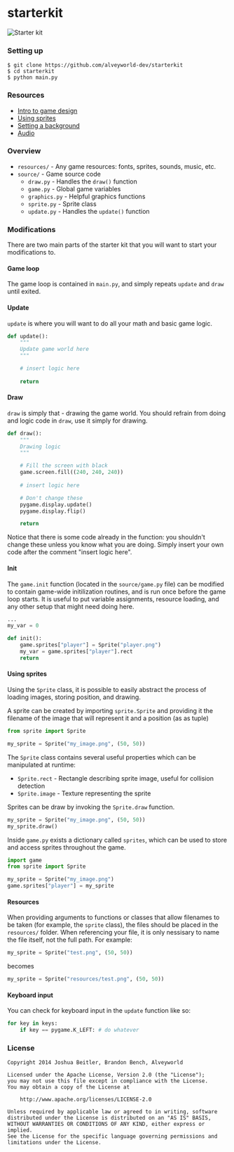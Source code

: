 # starterkit

![Starter kit](http://i43.tinypic.com/dztnpe.png)

### Setting up
```
$ git clone https://github.com/alveyworld-dev/starterkit
$ cd starterkit
$ python main.py
```

### Resources
* [Intro to game design](https://docs.google.com/presentation/d/11oSHUDFR2WoMJXsoLWD1vtIr-BZaxDjECcIPFVro8iA/edit?usp=sharing)
* [Using sprites](https://github.com/alveyworld-dev/starterkit/wiki/Sprites)
* [Setting a background](https://github.com/alveyworld-dev/starterkit/wiki/Background)
* [Audio](https://github.com/alveyworld-dev/starterkit/wiki/Audio)

### Overview
* `resources/` - Any game resources: fonts, sprites, sounds, music, etc.
* `source/` - Game source code
    - `draw.py` - Handles the `draw()` function
    - `game.py` - Global game variables
    - `graphics.py` - Helpful graphics functions
    - `sprite.py` - Sprite class
    - `update.py` - Handles the `update()` function

### Modifications
There are two main parts of the starter kit that you will want to start your
modifications to.

#### Game loop
The game loop is contained in `main.py`, and simply repeats `update` and `draw`
 until exited.

#### Update
`update` is where you will want to do all your math and basic game logic.
```python
def update():
    """
    Update game world here
    """

    # insert logic here
    
    return
```

#### Draw
`draw` is simply that - drawing the game world.  You should refrain from doing
and logic code in `draw`, use it simply for drawing.
```python
def draw():
    """
    Drawing logic
    """

    # Fill the screen with black
    game.screen.fill((240, 240, 240))
    
    # insert logic here

    # Don't change these
    pygame.display.update()
    pygame.display.flip()

    return
```
Notice that there is some code already in the function: you shouldn't change
these unless you know what you are doing.  Simply insert your own code after
the comment "insert logic here".

#### Init
The `game.init` function (located in the `source/game.py` file) can be modified to contain game-wide initilization routines, and is run once before the game loop starts.  It is useful to put variable assignments, resource loading, and any other setup that might need doing here.
```python
...
my_var = 0

def init():
    game.sprites["player"] = Sprite("player.png")
    my_var = game.sprites["player"].rect
    return
```

#### Using sprites
Using the `Sprite` class, it is possible to easily abstract the process of loading images, storing position, and drawing.

A sprite can be created by importing `sprite.Sprite` and providing it the filename of the image that will represent it and a position (as as tuple)
```python
from sprite import Sprite

my_sprite = Sprite("my_image.png", (50, 50))
```
The `Sprite` class contains several useful properties which can be manipulated at runtime:
* `Sprite.rect` - Rectangle describing sprite image, useful for collision detection
* `Sprite.image` - Texture representing the sprite

Sprites can be draw by invoking the `Sprite.draw` function.
```python
my_sprite = Sprite("my_image.png", (50, 50))
my_sprite.draw()
```

Inside `game.py` exists a dictionary called `sprites`, which can be used to store and access sprites throughout the game.
```python
import game
from sprite import Sprite

my_sprite = Sprite("my_image.png")
game.sprites["player"] = my_sprite
```

#### Resources
When providing arguments to functions or classes that allow filenames to be taken (for example, the `sprite` class),
the files should be placed in the `resources/` folder.  When referencing your file, it is only nessisary to name
the file itself, not the full path.  For example:
```python
my_sprite = Sprite("test.png", (50, 50))
```
becomes
```python
my_sprite = Sprite("resources/test.png", (50, 50))
```

#### Keyboard input
You can check for keyboard input in the `update` function like so:
```python
for key in keys:
    if key == pygame.K_LEFT: # do whatever
```

### License
```
Copyright 2014 Joshua Beitler, Brandon Bench, Alveyworld

Licensed under the Apache License, Version 2.0 (the "License");
you may not use this file except in compliance with the License.
You may obtain a copy of the License at

    http://www.apache.org/licenses/LICENSE-2.0

Unless required by applicable law or agreed to in writing, software
distributed under the License is distributed on an "AS IS" BASIS,
WITHOUT WARRANTIES OR CONDITIONS OF ANY KIND, either express or implied.
See the License for the specific language governing permissions and
limitations under the License. 
```
